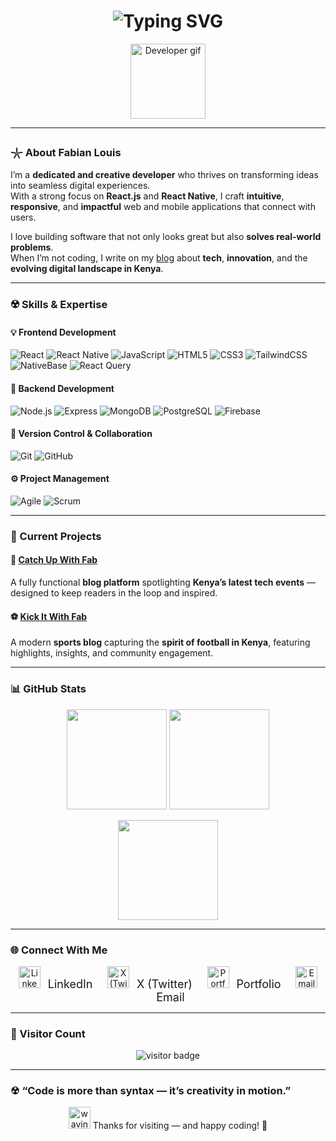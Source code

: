 <!-- Typing Animation Header -->
<h1 align="center">
  <img src="https://readme-typing-svg.herokuapp.com?font=Fira+Code&pause=1000&color=00C2CB&center=true&vCenter=true&width=550&lines=👋+Hey+I'm+Fabian+Louis;💻+Full+Stack+Developer;⚛️+React+%7C+React+Native+Specialist;🚀+Building+impactful+digital+experiences" alt="Typing SVG" />
</h1>

<p align="center">
  <img src="https://media.giphy.com/media/WUlplcMpOCEmTGBtBW/giphy.gif" width="120" alt="Developer gif"/>
</p>

---

### 𓇼 About Fabian Louis

I’m a **dedicated and creative developer** who thrives on transforming ideas into seamless digital experiences.  
With a strong focus on **React.js** and **React Native**, I craft **intuitive**, **responsive**, and **impactful** web and mobile applications that connect with users.

I love building software that not only looks great but also **solves real-world problems**.  
When I’m not coding, I write on my [blog](https://catchupwithfab.lovable.app/) about **tech**, **innovation**, and the **evolving digital landscape in Kenya**.

---

### ☢️ Skills & Expertise

#### 💡 Frontend Development
![React](https://img.shields.io/badge/React-20232A?style=for-the-badge&logo=react&logoColor=61DAFB)
![React Native](https://img.shields.io/badge/React_Native-20232A?style=for-the-badge&logo=react&logoColor=61DAFB)
![JavaScript](https://img.shields.io/badge/JavaScript-F7DF1E?style=for-the-badge&logo=javascript&logoColor=000)
![HTML5](https://img.shields.io/badge/HTML5-E34F26?style=for-the-badge&logo=html5&logoColor=fff)
![CSS3](https://img.shields.io/badge/CSS3-1572B6?style=for-the-badge&logo=css3&logoColor=fff)
![TailwindCSS](https://img.shields.io/badge/Tailwind_CSS-06B6D4?style=for-the-badge&logo=tailwindcss&logoColor=fff)
![NativeBase](https://img.shields.io/badge/NativeBase-3B82F6?style=for-the-badge&logo=react&logoColor=fff)
![React Query](https://img.shields.io/badge/React_Query-FF4154?style=for-the-badge&logo=reactquery&logoColor=fff)

#### 🧠 Backend Development
![Node.js](https://img.shields.io/badge/Node.js-43853D?style=for-the-badge&logo=node.js&logoColor=white)
![Express](https://img.shields.io/badge/Express.js-404D59?style=for-the-badge)
![MongoDB](https://img.shields.io/badge/MongoDB-4EA94B?style=for-the-badge&logo=mongodb&logoColor=white)
![PostgreSQL](https://img.shields.io/badge/PostgreSQL-316192?style=for-the-badge&logo=postgresql&logoColor=white)
![Firebase](https://img.shields.io/badge/Firebase-FFCA28?style=for-the-badge&logo=firebase&logoColor=000)

#### 🧩 Version Control & Collaboration
![Git](https://img.shields.io/badge/Git-F05033?style=for-the-badge&logo=git&logoColor=fff)
![GitHub](https://img.shields.io/badge/GitHub-181717?style=for-the-badge&logo=github&logoColor=fff)

#### ⚙️ Project Management
![Agile](https://img.shields.io/badge/Agile-239120?style=for-the-badge&logo=azuredevops&logoColor=fff)
![Scrum](https://img.shields.io/badge/Scrum-6DB33F?style=for-the-badge&logo=jira&logoColor=fff)

---

### 🚀 Current Projects

#### 📰 [Catch Up With Fab](https://catchupwithfab.lovable.app/)
A fully functional **blog platform** spotlighting **Kenya’s latest tech events** — designed to keep readers in the loop and inspired.

#### ⚽ [Kick It With Fab](https://kickitwithfab.bolt.host/)
A modern **sports blog** capturing the **spirit of football in Kenya**, featuring highlights, insights, and community engagement.

---

### 📊 GitHub Stats

<p align="center">
  <img src="https://github-readme-stats.vercel.app/api?username=09c011ab0&show_icons=true&theme=react&hide_border=true" height="160px"/>
  <img src="https://github-readme-streak-stats.herokuapp.com/?user=09c011ab0&theme=react&hide_border=true" height="160px"/>
</p>

<p align="center">
  <img src="https://github-readme-stats.vercel.app/api/top-langs/?username=09c011ab0&layout=compact&theme=react&hide_border=true" height="160px"/>
</p>

---

### 🌐 Connect With Me

<p align="center">
  <a href="https://www.linkedin.com/in/fabian-louis-35b809198/" target="_blank" style="text-decoration:none;">
    <img src="https://cdn.jsdelivr.net/gh/devicons/devicon/icons/linkedin/linkedin-original.svg" width="35" alt="LinkedIn"/>
    <span style="font-size: 18px; margin-left: 8px;">LinkedIn</span>
  </a>
  &nbsp;&nbsp;&nbsp;&nbsp;
  
  <a href="https://twitter.com/_fabianlouis" target="_blank" style="text-decoration:none;">
    <img src="https://cdn.jsdelivr.net/gh/devicons/devicon/icons/twitter/twitter-original.svg" width="35" alt="X (Twitter)"/>
    <span style="font-size: 18px; margin-left: 8px;">X (Twitter)</span>
  </a>
  &nbsp;&nbsp;&nbsp;&nbsp;

  <a href="https://fabianlouis.figma.site/" target="_blank" style="text-decoration:none;">
    <img src="https://cdn.jsdelivr.net/gh/devicons/devicon/icons/figma/figma-original.svg" width="35" alt="Portfolio"/>
    <span style="font-size: 18px; margin-left: 8px;">Portfolio</span>
  </a>
  &nbsp;&nbsp;&nbsp;&nbsp;

  <a href="mailto:fabianlouis99@gmail.com" style="text-decoration:none;">
    <img src="https://cdn-icons-png.flaticon.com/512/732/732200.png" width="35" alt="Email"/>
    <span style="font-size: 18px; margin-left: 8px;">Email</span>
  </a>
</p>


---

### 👀 Visitor Count
<p align="center">
  <img src="https://komarev.com/ghpvc/?username=09c011ab0&label=Profile%20Views&color=0e75b6&style=for-the-badge" alt="visitor badge"/>
</p>

---

### ☢ “Code is more than syntax — it’s creativity in motion.”
<p align="center">
  <img src="https://media.giphy.com/media/hvRJCLFzcasrR4ia7z/giphy.gif" width="35" alt="waving hand"/>
  Thanks for visiting — and happy coding! 🚀
</p>
